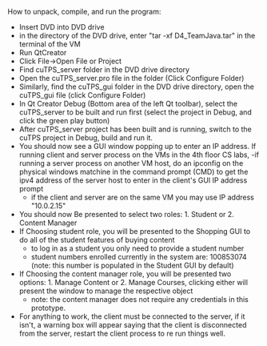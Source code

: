 How to unpack, compile, and run the program:

- Insert DVD into DVD drive
- in the directory of the DVD drive, enter "tar -xf D4_TeamJava.tar" in the terminal of the VM
- Run QtCreator
- Click File->Open File or Project
- Find cuTPS_server folder in the DVD drive directory
- Open the cuTPS_server.pro file in the folder (Click Configure Folder)
- Similarly, find the cuTPS_gui folder in the DVD drive directory, open the cuTPS_gui file (click Configure Folder)
- In Qt Creator Debug (Bottom area of the left Qt toolbar), select the cuTPS_server to be built and run first (select the project in Debug, and click the green play button)
- After cuTPS_server project has been built and is running, switch to the cuTPS project in Debug, build and run it. 
- You should now see a GUI window popping up to enter an IP address. If running client and server process on the VMs in the 4th floor CS labs,
  -if running a server process on another VM host, do an ipconfig on the physical windows matchine in the command prompt (CMD)
  to get the ipv4 address of the server host to enter in the client's GUI IP address prompt
  - if the client and server are on the same VM you may use IP address "10.0.2.15"
- You should now Be presented to select two roles: 1. Student or 2. Content Manager 
- If Choosing student role, you will be presented to the Shopping GUI to do all of the student features of buying content
  - to log in as a student you only need to provide a student number
  - student numbers enrolled currently in the system are: 100853074 (note: this number is populated in the Student GUI by default)
- If Choosing the content manager role, you will be presented two options: 1. Manage Content or 2. Manage Courses, clicking either will present the window to manage the respective object
  - note: the content manager does not require any credentials in this prototype.
- For anything to work, the client must be connected to the server, if it isn't, a warning box will appear saying that the client is disconnected from the server, restart the client process to re run things well. 


